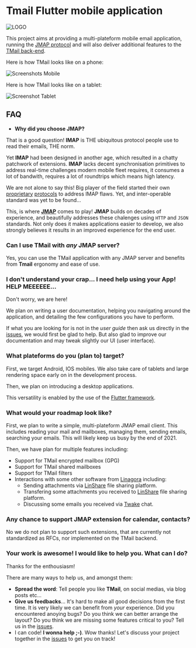 # Tmail Flutter mobile application

![LOGO](https://user-images.githubusercontent.com/6928740/129552343-31e21182-d07c-4f2a-bc83-4f9be70d1693.png)

This project aims at providing a multi-plateform mobile email application, running the [JMAP protocol](https://jmap.io/) and will also deliver additional 
features to the [TMail back-end](https://github.com/linagora/tmail-backend).

Here is how TMail looks like on a phone:

![Screenshots Mobile](https://user-images.githubusercontent.com/6928740/129556356-3099bc0f-2af8-4635-afc2-6ccb385abd03.jpg)


Here is how TMail looks like on a tablet:

![Screenshot Tablet](https://user-images.githubusercontent.com/6928740/129555644-229abd19-d1db-4d31-bfe1-3f1f7e59804c.png)

## FAQ

 - **Why did you choose JMAP?**

That is a good question! **IMAP** is THE ubiquitous protocol people use to read their emails, THE norm.

Yet **IMAP** had been designed in another age, which resulted in a chatty patchwork of extensions. **IMAP** lacks decent synchronisation primitives to address real-time challenges modern mobile fleet requires, it consumes a lot of bandwith, requires a lot of roundtrips which means high latency.

We are not alone to say this! Big player of the field started their own [proprietary](https://developers.google.com/gmail/api) [protocols](https://docs.microsoft.com/en-us/exchange/clients/exchange-activesync/exchange-activesync?view=exchserver-2019) to address IMAP flaws. Yet, and inter-operable standard was yet to be found... 

This, is where **[JMAP](https://jmap.io/)** comes to play! **JMAP** builds on decades of experience, and beautifully addresses these chalenges using `HTTP` and `JSON` standards. Not only does it makes applications easier to develop, we also strongly believes it results in an improved experience for the end user.

### **Can I use TMail with *any* JMAP server?**

Yes, you can use the TMail application with any JMAP server and benefits from **Tmail** ergonomy and ease of use.

### **I don't understand your crap... I need help using your App! HELP MEEEEEE...**

Don't worry, we are here!

We plan on writing a user documentation, helping you navigating around the application, and detailing the few configurations you have to perform.

If what you are looking for is not in the *user guide* then ask us directly in the [issues](https://github.com/linagora/tmail-flutter/issues), we would first be glad to help. But also glad to improve our documentation and may tweak slightly our UI (user interface).

### **What plateforms do you (plan to) target?**

First, we target Android, IOS mobiles. We also take care of tablets and large rendering space early on in the development process.

Then, we plan on introducing a desktop applications.

This versatility is enabled by the use of the [Flutter framework](https://flutter.dev/).

### **What would your roadmap look like?**

First, we plan to write a simple, multi-plateform JMAP email client. This includes reading your mail and mailboxes, managing them, sending emails, searching your emails. This will likely keep us busy by the end of 2021.

Then, we have plan for multiple features including:

  - Support for TMail encrypted mailbox (GPG)
  - Support for TMail shared mailboxes
  - Support for TMail filters
  - Interactions with some other software from [Linagora](https://linagora.com) including:
      - Sending attachments via [LinShare]() file sharing platform.
      - Transfering some attachments you received to [LinShare](https://www.linshare.org/fr/accueil/) file sharing platform.
      - Discussing some emails you received via [Twake](https://twake.app/en/) chat.

### **Any chance to support JMAP extension for calendar, contacts?**

No we do not plan to support such extensions, that are currently not standardized as RFCs, nor implemented on the TMail backend.

### **Your work is awesome! I would like to help you. What can I do?**

Thanks for the enthousiasm!

There are many ways to help us, and amongst them:

   - **Spread the word**: Tell people you like **TMail**, on social medias, via blog posts etc... 
   - **Give us feedbacks**... It's hard to make all good decisions from the first time. It is very likely we can benefit from *your* experience. Did you encountered anoying bugs? Do you think we can better arrange the layout? Do you think we are missing some features critical to you? Tell us in the [issues](https://github.com/linagora/tmail-flutter/issues).
 - I can code! **I wonna help ;-)**. Wow thanks! Let's discuss your project together in the [issues](https://github.com/linagora/tmail-flutter/issues) to get you on track!
